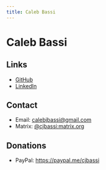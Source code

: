 ```yaml
---
title: Caleb Bassi
---
```


# Caleb Bassi

## Links

- [GitHub](https://github.com/cjbassi)
- [LinkedIn](https://www.linkedin.com/in/calebjbassi/)

## Contact

- Email: calebjbassi@gmail.com
- Matrix: [@cjbassi:matrix.org](https://matrix.to/#/@cjbassi:matrix.org)

## Donations

- PayPal: https://paypal.me/cjbassi

